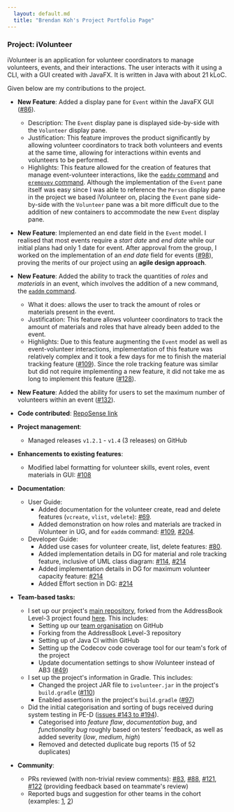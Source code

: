 ```yaml
---
  layout: default.md
  title: "Brendan Koh's Project Portfolio Page"
---
```


### Project: iVolunteer

iVolunteer is an application for volunteer coordinators to manage volunteers, events, and their interactions. The user interacts with it using a CLI, with a GUI created with JavaFX. It is written in Java with about 21 kLoC.

Given below are my contributions to the project.

* **New Feature**: Added a display pane for `Event` within the JavaFX GUI ([#86](https://github.com/AY2324S1-CS2103T-T14-4/tp/pull/86)).
  * Description: The `Event` display pane is displayed side-by-side with the `Volunteer` display pane.
  * Justification: This feature improves the product significantly by allowing volunteer coordinators to track both volunteers and events at the same time, allowing for interactions within events and volunteers to be performed.
  * Highlights: This feature allowed for the creation of features that manage event-volunteer interactions, like the [`eaddv` command](../UserGuide.md#adding-a-volunteer-into-an-event-eaddv) and [`eremovev` command](../UserGuide.md#removing-a-volunteer-from-an-event-eremovev). Although the implementation of the `Event` pane itself was easy since I was able to reference the `Person` display pane in the project we based iVolunteer on, placing the `Event` pane side-by-side with the `Volunteer` pane was a bit more difficult due to the addition of new containers to accommodate the new `Event` display pane.

* **New Feature**: Implemented an end date field in the `Event` model. I realised that most events require a *start date* and *end date* while our initial plans had only 1 date for event. After approval from the group, I worked on the implementation of an *end date* field for events ([#98](https://github.com/AY2324S1-CS2103T-T14-4/tp/pull/98)), proving the merits of our project using an **agile design approach**.

* **New Feature**: Added the ability to track the quantities of *roles* and *materials* in an event, which involves the addition of a new command, the [`eaddm` command](../UserGuide.md#adding-and-tracking-quantity-of-materials-into-an-event-eaddm).
  * What it does: allows the user to track the amount of roles or materials present in the event.
  * Justification: This feature allows volunteer coordinators to track the amount of materials and roles that have already been added to the event.
  * Highlights: Due to this feature augmenting the `Event` model as well as event-volunteer interactions, implementation of this feature was relatively complex and it took a few days for me to finish the material tracking feature ([#109](https://github.com/AY2324S1-CS2103T-T14-4/tp/pull/109)). Since the role tracking feature was similar but did not require implementing a new feature, it did not take me as long to implement this feature ([#128](https://github.com/AY2324S1-CS2103T-T14-4/tp/pull/128)).

* **New Feature**: Added the ability for users to set the maximum number of volunteers within an event ([#132](https://github.com/AY2324S1-CS2103T-T14-4/tp/pull/132)).

* **Code contributed**: [RepoSense link](https://nus-cs2103-ay2324s1.github.io/tp-dashboard/?search=brein62&breakdown=true)

* **Project management**:
  * Managed releases `v1.2.1` - `v1.4` (3 releases) on GitHub

<!-- force a page break -->
<div style="page-break-before:always"></div> 

* **Enhancements to existing features**:
  * Modified label formatting for volunteer skills, event roles, event materials in GUI: [#108](https://github.com/AY2324S1-CS2103T-T14-4/tp/pull/108)

* **Documentation**:
  * User Guide:
    * Added documentation for the volunteer create, read and delete features (`vcreate`, `vlist`, `vdelete`): [#69](https://github.com/AY2324S1-CS2103T-T14-4/tp/pull/69).
    * Added demonstration on how roles and materials are tracked in iVolunteer in UG, and for `eaddm` command: [#109](https://github.com/AY2324S1-CS2103T-T14-4/tp/pull/109), [#204](https://github.com/AY2324S1-CS2103T-T14-4/tp/pull/204).
  * Developer Guide:
    * Added use cases for volunteer create, list, delete features: [#80](https://github.com/AY2324S1-CS2103T-T14-4/tp/pull/80).
    * Added implementation details in DG for material and role tracking feature, inclusive of UML class diagram: [#114](https://github.com/AY2324S1-CS2103T-T14-4/tp/pull/114), [#214](https://github.com/AY2324S1-CS2103T-T14-4/tp/pull/214)
    * Added implementation details in DG for maximum volunteer capacity feature: [#214](https://github.com/AY2324S1-CS2103T-T14-4/tp/pull/214)
    * Added Effort section in DG: [#214](https://github.com/AY2324S1-CS2103T-T14-4/tp/pull/214)

* **Team-based tasks:**
  * I set up our project's [main repository](https://github.com/ay2324s1-cs2103t-t14-4/tp), forked from the AddressBook Level-3 project found [here](https://github.com/nus-cs2103-ay2324s1/tp). This includes:
    - Setting up our [team organisation](https://github.com/AY2324S1-CS2103T-T14-4) on GitHub
    - Forking from the AddressBook Level-3 repository
    - Setting up of Java CI within GitHub
    - Setting up the Codecov code coverage tool for our team's fork of the project
    - Update documentation settings to show iVolunteer instead of AB3 ([#49](https://github.com/AY2324S1-CS2103T-T14-4/tp/pull/49))
  * I set up the project's information in Gradle. This includes:
    - Changed the project JAR file to `ivolunteer.jar` in the project's `build.gradle` ([#110](https://github.com/AY2324S1-CS2103T-T14-4/tp/pull/110))
    - Enabled assertions in the project's `build.gradle` ([#97](https://github.com/AY2324S1-CS2103T-T14-4/tp/pull/97))
  * Did the initial categorisation and sorting of bugs received during system testing in PE-D ([issues #143 to #194](https://github.com/AY2324S1-CS2103T-T14-4/tp/issues)).
    - Categorised into *feature flaw*, *documentation bug*, and *functionality bug* roughly based on testers' feedback, as well as added severity (*low*, *medium*, *high*)
    - Removed and detected duplicate bug reports (15 of 52 duplicates)

* **Community**:
  * PRs reviewed (with non-trivial review comments): [#83](https://github.com/AY2324S1-CS2103T-T14-4/tp/pull/83), [#88](https://github.com/AY2324S1-CS2103T-T14-4/tp/pull/88), [#121](https://github.com/AY2324S1-CS2103T-T14-4/tp/pull/121), [#122](https://github.com/AY2324S1-CS2103T-T14-4/tp/pull/122) (providing feedback based on teammate's review)
  * Reported bugs and suggestion for other teams in the cohort (examples: [1](https://github.com/AY2324S1-CS2103T-W13-1/tp/issues/139), [2](https://github.com/AY2324S1-CS2103T-W13-1/tp/issues/129))
